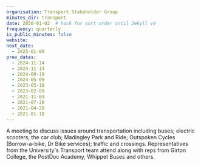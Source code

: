 ```yaml
---
organisation: Transport Stakeholder Group
minutes_dir: transport
date: 2050-01-02  # hack for sort order until Jekyll v4
frequency: quarterly
is_public_minutes: false
website:
next_date:
  - 2025-01-09
prev_dates:
  - 2024-11-14
  - 2024-11-14
  - 2024-09-19
  - 2024-05-09
  - 2023-05-18
  - 2023-02-09
  - 2021-11-03
  - 2021-07-28
  - 2021-04-20
  - 2021-01-18
---
```

A meeting to discuss issues around transportation including buses; electric scooters; the car club;
Madingley Park and Ride; Outspoken Cycles (Borrow-a-bike, Dr Bike services); traffic and crossings.
Representatives from the University's Transport team attend along with reps from Girton College, the
PostDoc Academy, Whippet Buses and others.
